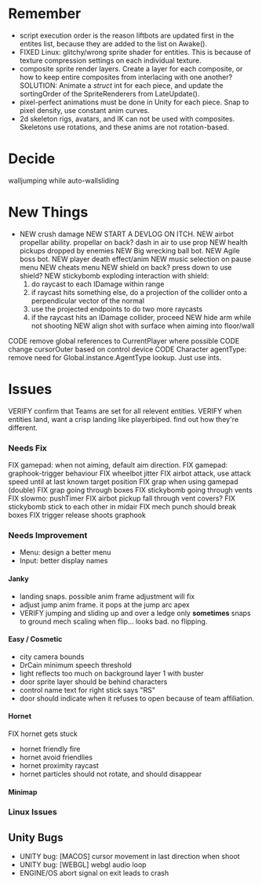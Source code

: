 
# Remember
* script execution order is the reason liftbots are updated first in the entites list, because they are added to the list on Awake().
* FIXED Linux: glitchy/wrong sprite shader for entities. This is because of texture compression settings on each individual texture.
* composite sprite render layers. Create a layer for each composite, or how to keep entire composites from interlacing with one another? 
	SOLUTION: Animate a *struct* int for each piece, and update the sortingOrder of the SpriteRenderers from LateUpdate().
* pixel-perfect animations must be done in Unity for each piece. Snap to pixel density, use constant anim curves.
* 2d skeleton rigs, avatars, and IK can not be used with composites. Skeletons use rotations, and these anims are not rotation-based.


# Decide
walljumping while auto-wallsliding


# New Things
+ NEW crush damage
NEW START A DEVLOG ON ITCH.
NEW airbot propellar ability. propellar on back? dash in air to use prop
NEW health pickups dropped by enemies
NEW Big wrecking ball bot.
NEW Agile boss bot.
NEW player death effect/anim
NEW music selection on pause menu
NEW cheats menu
NEW shield on back? press down to use shield?
NEW stickybomb exploding interaction with shield:
  1) do raycast to each IDamage within range
  2) if raycast hits something else, do a projection of the collider onto a perpendicular vector of the normal
  3) use the projected endpoints to do two more raycasts
  4) if the raycast hits an IDamage collider, proceed
NEW hide arm while not shooting
NEW align shot with surface when aiming into floor/wall

CODE remove global references to CurrentPlayer where possible
CODE change cursorOuter based on control device
CODE Character agentType: remove need for Global.instance.AgentType lookup. Just use ints.


# Issues
VERIFY confirm that Teams are set for all relevent entities.
VERIFY when entities land, want a crisp landing like playerbiped. find out how they're different. 

### Needs Fix
FIX gamepad: when not aiming, default aim direction.
FIX gamepad: graphook-trigger behaviour
FIX wheelbot jitter
FIX airbot attack, use attack speed until at last known target position
FIX grap when using gamepad (double)
FIX grap going through boxes
FIX stickybomb going through vents
FIX slowmo: pushTimer
FIX airbot pickup fall through vent covers?
FIX stickybomb stick to each other in midair
FIX mech punch should break boxes
FIX trigger release shoots graphook

### Needs Improvement
- Menu: design a better menu
- Input: better display names

#### Janky
- landing snaps. possible anim frame adjustment will fix
- adjust jump anim frame. it pops at the jump arc apex
- VERIFY jumping and sliding up and over a ledge only **sometimes** snaps to ground
mech scaling when flip... looks bad. no flipping.

#### Easy / Cosmetic
- city camera bounds
- DrCain minimum speech threshold
- light reflects too much on background layer 1 with buster
- door sprite layer should be behind characters
- control name text for right stick says "RS"
- door should indicate when it refuses to open because of team affiliation.

#### Hornet
FIX hornet gets stuck
- hornet friendly fire
- hornet avoid friendlies
- hornet proximity raycast
- hornet particles should not rotate, and should disappear

#### Minimap



### Linux Issues


## Unity Bugs
- UNITY bug: [MACOS] cursor movement in last direction when shoot
- UNITY bug: [WEBGL] webgl audio loop
- ENGINE/OS abort signal on exit leads to crash
